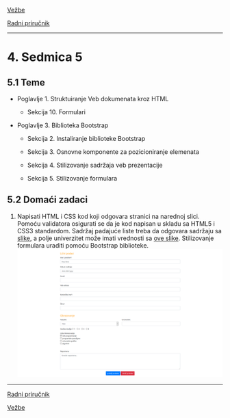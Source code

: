 [Vežbe](../../../README.md)

[Radni priručnik](../../README.md)

-----

# 4. Sedmica 5

## 5.1 Teme

- Poglavlje 1. Struktuiranje Veb dokumenata kroz HTML

   - Sekcija 10. Formulari 

- Poglavlje 3. Biblioteka Bootstrap

   - Sekcija 2. Instaliranje biblioteke Bootstrap

   - Sekcija 3. Osnovne komponente za pozicioniranje elemenata

   - Sekcija 4. Stilizovanje sadržaja veb prezentacije

   - Sekcija 5. Stilizovanje formulara

## 5.2 Domaći zadaci

1. Napisati HTML i CSS kod koji odgovara stranici na narednoj slici. Pomoću validatora osigurati se da je kod napisan u skladu sa HTML5 i CSS3 standardom. 
Sadržaj padajuće liste treba da odgovara sadržaju sa [slike](./Slike/fakultet.png), a polje univerzitet može imati vrednosti sa [ove slike](./Slike/univerzitet.png). Stilizovanje formulara uraditi pomoću Bootstrap biblioteke.
   <img style="max-width: 100%;" src="./Slike/zadatak1.png" alt="Zadatak1">

-----

[Radni priručnik](../../README.md)

[Vežbe](../../../README.md)

<!--
<table><tr><td>
<img src="./Slike/.png" alt="">
</td></tr></table>
-->
